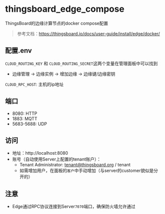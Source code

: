# thingsboard_edge_compose

ThingsBoard的边缘计算节点的docker compose配置
> 参考文档：https://thingsboard.io/docs/user-guide/install/edge/docker/

## 配置.env

`CLOUD_ROUTING_KEY` 和 `CLOUD_ROUTING_SECRET`这两个变量在管理面板中可以找到
- 边缘管理 -> 边缘实例 -> 增加边缘 -> 边缘键/边缘密钥

`CLOUD_RPC_HOST`: 主机的ip地址

## 端口

- 8080: HTTP
- 1883: MQTT
- 5683-5688: UDP

## 访问
- 地址：http://localhost:8080
- 账号（自动使用Server上配置的tenant账户）：
  - Tenant Administrator: tenant@thingsboard.org / tenant
  - 如需增加用户，在面板的`客户`中手动增加（与server的customer貌似是分开的）


## 注意

- Edge通过RPC协议连接到Server`7070`端口，确保防火墙允许通过

